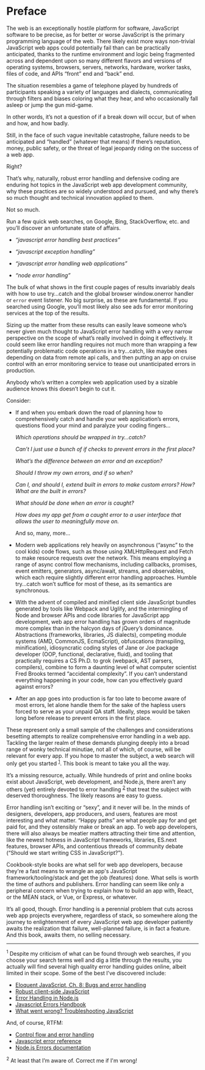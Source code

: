 # Preface

The web is an exceptionally hostile platform for software, JavaScript software to be precise, as for better or worse JavaScript is the primary programming language of the web.  There likely exist more ways non-trivial JavaScript web apps could potentially fail than can be practically anticipated, thanks to the runtime environment and logic being fragmented across and dependent upon so many different flavors and versions of operating systems, browsers, servers, networks, hardware, worker tasks, files of code, and APIs “front” end and “back” end.

The situation resembles a game of telephone played by hundreds of participants speaking a variety of languages and dialects, communicating through filters and biases coloring what they hear, and who occasionally fall asleep or jump the gun mid-game.

In other words, it’s not a question of if a break down will occur, but of when and how, and how badly.

Still, in the face of such vague inevitable catastrophe, failure needs to be anticipated and “handled” (whatever that means) if there’s reputation, money, public safety, or the threat of legal jeopardy riding on the success of a web app. 

Right?

That’s why, naturally, robust error handling and defensive coding are enduring hot topics in the JavaScript web app development community, why these practices are so widely understood and pursued, and why there’s so much thought and technical innovation applied to them.

Not so much.

Run a few quick web searches, on Google, Bing, StackOverflow, etc. and you’ll discover an unfortunate state of affairs.

- _“javascript error handling best practices”_

- _“javascript exception handling”_

- _“javascript error handling web applications”_

- _“node error handling”_

The bulk of what shows in the first couple pages of results invariably deals with how to use try…catch and the global browser window.onerror handler or `error` event listener. No big surprise, as these are fundamental. If you searched using Google, you’ll most likely also see ads for error monitoring services at the top of the results.

Sizing up the matter from these results can easily leave someone who’s never given much thought to JavaScript error handling with a very narrow perspective on the scope of what’s really involved in doing it effectively.  It could seem like error handling requires not much more than wrapping a few potentially problematic code operations in a try…catch, like maybe ones depending on data from remote api calls, and then putting an app on cruise control with an error monitoring service to tease out unanticipated errors in production.

Anybody who’s written a complex web application used by a sizable audience knows this doesn’t begin to cut it.

Consider:

- If and when you embark down the road of planning how to comprehensively catch and handle your web application’s errors, questions flood your mind and paralyze your coding fingers…

	_Which operations should be wrapped in try…catch?_
    
    _Can’t I just use a bunch of if checks to prevent errors in the first place?_
    
    _What’s the difference between an error and an exception?_
    
    _Should I throw my own errors, and if so when?_
    
    _Can I, and should I, extend built in errors to make custom errors? How? What are the built in errors?_

    _What should be done when an error is caught?_
    
    _How does my app get from a caught error to a user interface that allows the user to meaningfully move on._
    
    And so, many, more…

- Modern web applications rely heavily on asynchronous (“async” to the cool kids) code flows, such as those using XMLHttpRequest and Fetch to make resource requests over the network. This means employing a range of async control flow mechanisms, including callbacks, promises, event emitters, generators, async/await, streams, and observables, which each require slightly different error handling approaches. Humble try…catch won’t suffice for most of these, as its semantics are synchronous.

- With the advent of compiled and minified client side JavaScript bundles generated by tools like Webpack and Uglify, and the intermingling of Node and browser APIs and code libraries for JavaScript app development, web app error handling has grown orders of magnitude more complex than in the halcyon days of jQuery’s dominance. Abstractions (frameworks, libraries, JS dialects), competing module systems (AMD, CommonJS, EcmaScript), obfuscations (transpiling, minification), idiosyncratic coding styles of Jane or Joe package developer (OOP, functional, declarative, fluid), and tooling that practically requires a CS Ph.D. to grok (webpack, AST parsers, compilers), combine to form a daunting level of what computer scientist Fred Brooks termed “accidental complexity”. If you can’t understand everything happening in your code, how can you effectively guard against errors?

- After an app goes into production is far too late to become aware of most errors, let alone handle them for the sake of the hapless users forced to serve as your unpaid QA staff. Ideally, steps would be taken long before release to prevent errors in the first place.

These represent only a small sample of the challenges and considerations besetting attempts to realize comprehensive error handling in a web app. Tackling the larger realm of these demands plunging deeply into a broad range of wonky technical minutiae, not all of which, of course, will be relevant for every app. If you hope to master the subject, a web search will only get you started <sup><a href="#fn-resources">1</a></sup>. This book is meant to take you all the way.

It’s a missing resource, actually. While hundreds of print and online books exist about JavaScript, web development, and Node.js, there aren’t any others (yet) entirely devoted to error handling <sup><a href="#fn-other-books">2</a></sup> that treat the subject with deserved thoroughness. The likely reasons are easy to guess.

Error handling isn’t exciting or “sexy”, and it never will be. In the minds of designers, developers, app producers, and users, features are most interesting and what matter. “Happy paths” are what people pay for and get paid for, and they ostensibly make or break an app. To web app developers, there will also always be meatier matters attracting their time and attention, like the newest hotness in JavaScript frameworks, libraries, ES.next features, browser APIs, and contentious threads of community debate (“Should we start writing CSS in JavaScript?”).

Cookbook-style books are what sell for web app developers, because they're a fast means to wrangle an app's JavaScript framework/tooling/stack and get the job (features) done. What sells is worth the time of authors and publishers. Error handling can seem like only a peripheral concern when trying to explain how to build an app with, React, or the MEAN stack, or Vue, or Express, or whatever.

It’s all good, though. Error handling is a perennial problem that cuts across web app projects everywhere, regardless of stack, so somewhere along the journey to enlightenment of every JavaScript web app developer patiently awaits the realization that failure, well-planned failure, is in fact a feature. And this book, awaits them, no selling necessary.

----


<a id="fn-resources"></a>
<sup>1</sup> Despite my criticism of what can be found through web searches, if you choose your search terms well and dig a little through the results, you actually will find several high quality error handling guides online, albeit limited in their scope. Some of the best I’ve discovered include:

- [Eloquent JavaScript, Ch. 8: Bugs and error handling](http://eloquentjavascript.net/08_error.html)
- [Robust client-side JavaScript](https://molily.de/robust-javascript/)
- [Error Handling in Node.js](https://www.joyent.com/node-js/production/design/errors)
- [Javascript Errors Handbook](https://github.com/mknichel/javascript-errors)
- [What went wrong? Troubleshooting JavaScript](https://developer.mozilla.org/en-US/docs/Learn/JavaScript/First_steps/What_went_wrong)

And, of course, RTFM:

- [Control flow and error handling](https://developer.mozilla.org/en-US/docs/Web/JavaScript/Guide/Control_flow_and_error_handling)
- [Javascript error reference](https://developer.mozilla.org/en-US/docs/Web/JavaScript/Reference/Errors)
- [Node.js Errors documentation](https://nodejs.org/api/errors.html)

<a id="fn-resources"></a>
<sup>2</sup> At least that I’m aware of. Correct me if I'm wrong!